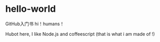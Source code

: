 # hello-world
GitHub入门书
hi！humans！

Hubot here, I like Node.js and coffeescript (that is what i am made of !)

